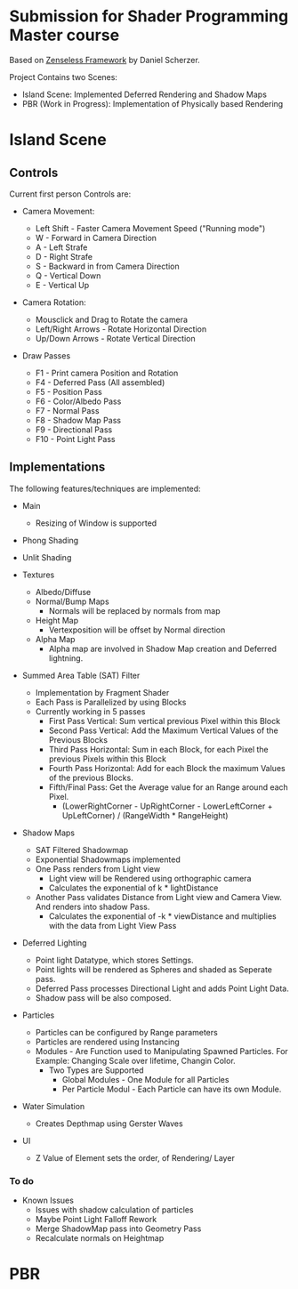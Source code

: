 # Submission for Shader Programming Master course

Based on [Zenseless Framework](https://github.com/danielscherzer/Zenseless) by Daniel Scherzer.

Project Contains two Scenes:
- Island Scene: Implemented Deferred Rendering and Shadow Maps
- PBR (Work in Progress): Implementation of Physically based Rendering

# Island Scene

## Controls

Current first person Controls are:

* Camera Movement:
    * Left Shift - Faster Camera Movement Speed ("Running mode")
    * W - Forward in Camera Direction
    * A - Left Strafe
    * D - Right Strafe
    * S - Backward in from Camera Direction
    * Q - Vertical Down
    * E - Vertical Up
* Camera Rotation:
    * Mousclick and Drag to Rotate the camera
    * Left/Right Arrows - Rotate Horizontal Direction
    * Up/Down Arrows - Rotate Vertical Direction

* Draw Passes
    * F1 - Print camera Position and Rotation
    * F4 - Deferred Pass (All assembled)
    * F5 - Position Pass
    * F6 - Color/Albedo Pass
    * F7 - Normal Pass
    * F8 - Shadow Map Pass
    * F9 - Directional Pass
    * F10 - Point Light Pass


## Implementations

The following features/techniques are implemented:

* Main
    * Resizing of Window is supported
* Phong Shading
* Unlit Shading
* Textures
    * Albedo/Diffuse
    * Normal/Bump Maps
        * Normals will be replaced by normals from map
    * Height Map
        * Vertexposition will be offset by Normal direction
    * Alpha Map
        * Alpha map are involved in Shadow Map creation and Deferred lightning.
* Summed Area Table (SAT) Filter
    * Implementation by Fragment Shader
    * Each Pass is Parallelized by using Blocks
    * Currently working in 5 passes
        * First Pass Vertical: Sum vertical previous Pixel within this Block
        * Second Pass Vertical: Add the Maximum Vertical Values of the Previous Blocks
        * Third Pass Horizontal: Sum in each Block, for each Pixel the previous Pixels within this Block
        * Fourth Pass Horizontal: Add for each Block the maximum Values of the previous Blocks. 
        * Fifth/Final Pass: Get the Average value for an Range around each Pixel.
            * (LowerRightCorner - UpRightCorner - LowerLeftCorner + UpLeftCorner) / (RangeWidth * RangeHeight)
* Shadow Maps
    * SAT Filtered Shadowmap
    * Exponential Shadowmaps implemented
    * One Pass renders from Light view
        * Light view will be Rendered using orthographic camera
        * Calculates the exponential of k * lightDistance
    * Another Pass validates Distance from Light view and Camera View. And renders into shadow Pass.
        * Calculates the exponential of -k * viewDistance and multiplies with the data from Light View Pass
* Deferred Lighting
    * Point light Datatype, which stores Settings.
    * Point lights will be rendered as Spheres and shaded as Seperate pass.
    * Deferred Pass processes Directional Light and adds Point Light Data.
    * Shadow pass will be also composed.
    
* Particles
    * Particles can be configured by Range parameters
    * Particles are rendered using Instancing
    * Modules - Are Function used to Manipulating Spawned Particles. For  Example: Changing Scale over lifetime, Changin Color.
        * Two Types are Supported
            * Global Modules - One Module for all Particles
            * Per Particle Modul - Each Particle can have its own Module.

* Water Simulation
    * Creates Depthmap using Gerster Waves

* UI
    * Z Value of Element sets the order, of Rendering/ Layer
### To do

* Known Issues
    * Issues with shadow calculation of particles
    * Maybe Point Light Falloff Rework
    * Merge ShadowMap pass into Geometry Pass
    * Recalculate normals on Heightmap

# PBR